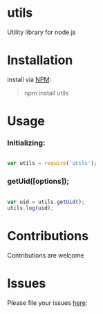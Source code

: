 
# utils
Utility library for node.js

# Installation
install via [NPM](https://www.npmjs.com/):
> npm install utils

# Usage
### Initializing:
```javascript

var utils = require('utils');

```

### getUid([options]);
```javascript

var uid = utils.getUid();
utils.log(uid);

```

# Contributions
Contributions are welcome
    
# Issues 
Please file your issues [here](https://github.com/rameshrr/utils/issues):
